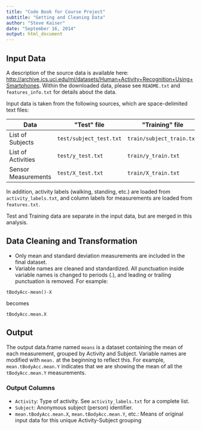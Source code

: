 ```yaml
---
title: "Code Book for Course Project"
subtitle: "Getting and Cleaning Data"
author: "Steve Kaiser"
date: "September 16, 2014"
output: html_document
---
```


## Input Data

A description of the source data is available here: http://archive.ics.uci.edu/ml/datasets/Human+Activity+Recognition+Using+Smartphones. Within the downloaded data, please see `README.txt` and `features_info.txt` for details about the data.

Input data is taken from the following sources, which are space-delimited text files:

Data               | "Test" file             | "Training" file
-------------------|-------------------------|------------------------
List of Subjects   | `test/subject_test.txt` | `train/subject_train.txt`
List of Activities | `test/y_test.txt`       | `train/y_train.txt`
Sensor Measurements| `test/X_test.txt`       | `train/X_train.txt`

In addition, activity labels (walking, standing, etc.) are loaded from `activity_labels.txt`, and column labels for measurements are loaded from `features.txt`.

Test and Training data are separate in the input data, but are merged in this analysis.

## Data Cleaning and Transformation
- Only mean and standard deviation measurements are included in the final dataset.
- Variable names are cleaned and standardized. All punctuation inside variable names is changed to periods (.), and leading or trailing punctuation is removed. For example:
```
tBodyAcc-mean()-X
```
becomes
```
tBodyAcc.mean.X
```

## Output
The output data.frame named `means` is a dataset containing the mean of each measurement, grouped by Activity and Subject. Variable names are modified with `mean.` at the beginning to reflect this. For example, `mean.tBodyAcc.mean.Y` indicates that we are showing the mean of all the `tBodyAcc.mean.Y` measurements.

### Output Columns
* `Activity`: Type of activity. See `activity_labels.txt` for a complete list.
* `Subject`: Anonymous subject (person) identifier.
* `mean.tBodyAcc.mean.X`, `mean.tBodyAcc.mean.Y`, etc.: Means of original input data for this unique Activity-Subject grouping
